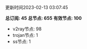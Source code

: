 更新时间2023-02-13 03:07:45

**总订阅: 45**
**总节点: 655**
**有效节点: 100**
- v2ray节点: 98
- trojan节点: 1
- ss节点: 1
